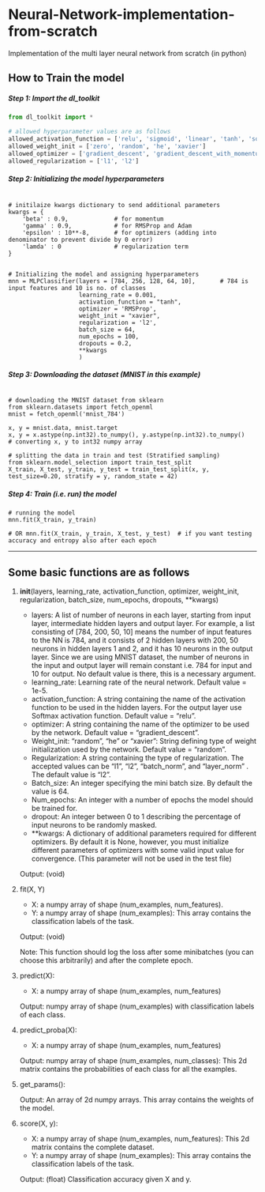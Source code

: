 # Neural-Network-implementation-from-scratch
Implementation of the multi layer neural network from scratch (in python)

## How to Train the model

##### Step 1: Import the dl_toolkit
```python
from dl_toolkit import *

# allowed hyperparameter values are as follows
allowed_activation_function = ['relu', 'sigmoid', 'linear', 'tanh', 'softmax']
allowed_weight_init = ['zero', 'random', 'he', 'xavier']
allowed_optimizer = ['gradient_descent', 'gradient_descent_with_momentum', 'NAG', 'AdaGrad', 'RMSProp', 'Adam']
allowed_regularization = ['l1', 'l2']

```
##### Step 2: Initializing the model hyperparameters 
```python3

# initilaize kwargs dictionary to send additional parameters
kwargs = {
    'beta' : 0.9,             # for momentum
    'gamma' : 0.9,            # for RMSProp and Adam
    'epsilon' : 10**-8,       # for optimizers (adding into denominator to prevent divide by 0 error)
    'lamda' : 0               # regularization term
}  


# Initializing the model and assigning hyperparameters
mnn = MLPClassifier(layers = [784, 256, 128, 64, 10],       # 784 is input features and 10 is no. of classes
                    learning_rate = 0.001, 
                    activation_function = "tanh", 
                    optimizer = 'RMSProp',
                    weight_init = "xavier", 
                    regularization = 'l2',
                    batch_size = 64, 
                    num_epochs = 100,
                    dropouts = 0.2, 
                    **kwargs
                    )

```
##### Step 3: Downloading the dataset (MNIST in this example)
```python3

# downloading the MNIST dataset from sklearn
from sklearn.datasets import fetch_openml
mnist = fetch_openml('mnist_784')

x, y = mnist.data, mnist.target
x, y = x.astype(np.int32).to_numpy(), y.astype(np.int32).to_numpy()   # converting x, y to int32 numpy array

# splitting the data in train and test (Stratified sampling)
from sklearn.model_selection import train_test_split
X_train, X_test, y_train, y_test = train_test_split(x, y, test_size=0.20, stratify = y, random_state = 42)

```

##### Step 4: Train (i.e. run) the model
```python3
# running the model
mnn.fit(X_train, y_train)

# OR mnn.fit(X_train, y_train, X_test, y_test)  # if you want testing accuracy and entropy also after each epoch

```


<hr>

## Some basic functions are as follows

1. __init__(layers, learning_rate, activation_function, optimizer, weight_init, regularization, batch_size, num_epochs, dropouts, **kwargs)

    - layers: A list of number of neurons in each layer, starting from input layer,
    intermediate hidden layers and output layer. For example, a list consisting of [784, 200,
    50, 10] means the number of input features to the NN is 784, and it consists of 2 hidden
    layers with 200, 50 neurons in hidden layers 1 and 2, and it has 10 neurons in the output
    layer. Since we are using MNIST dataset, the number of neurons in the input and output
    layer will remain constant i.e. 784 for input and 10 for output. No default value is there,
    this is a necessary argument.
    - learning_rate: Learning rate of the neural network. Default value = 1e-5.
    - activation_function: A string containing the name of the activation function to be
    used in the hidden layers. For the output layer use Softmax activation function. Default
    value = “relu”.
    - optimizer: A string containing the name of the optimizer to be used by the network.
    Default value = “gradient_descent”.
    - Weight_init: “random”, “he” or “xavier”: String defining type of weight initialization
    used by the network. Default value = “random”.
    - Regularization: A string containing the type of regularization. The accepted values
    can be “l1”, “l2”, “batch_norm”, and “layer_norm” . The default value is “l2”.
    - Batch_size: An integer specifying the mini batch size. By default the value is 64.
    - Num_epochs: An integer with a number of epochs the model should be trained for.
    - dropout: An integer between 0 to 1 describing the percentage of input neurons to be
    randomly masked.
    - **kwargs: A dictionary of additional parameters required for different optimizers. By
    default it is None, however, you must initialize different parameters of optimizers with
    some valid input value for convergence. (This parameter will not be used in the test file)
    
    Output: (void)

2. fit(X, Y)
    - X: a numpy array of shape (num_examples, num_features).
    - Y: a numpy array of shape (num_examples): This array contains the classification labels of the task.
    
    Output: (void)
    
    Note: This function should log the loss after some minibatches (you can choose this
    arbitrarily) and after the complete epoch.
    
3. predict(X):
    - X: a numpy array of shape (num_examples, num_features)
    
    Output: numpy array of shape (num_examples) with classification labels of each class.
    
4. predict_proba(X):
    - X: a numpy array of shape (num_examples, num_features)
    
    Output: numpy array of shape (num_examples, num_classes): This 2d matrix contains the probabilities of each class for all the examples.
    
5. get_params():
    
    Output: An array of 2d numpy arrays. This array contains the weights of the model.
    
6. score(X, y):
    - X: a numpy array of shape (num_examples, num_features): This 2d matrix contains the complete dataset.
    - Y: a numpy array of shape (num_examples): This array contains the classification labels of the task.
    
    Output: (float) Classification accuracy given X and y.

